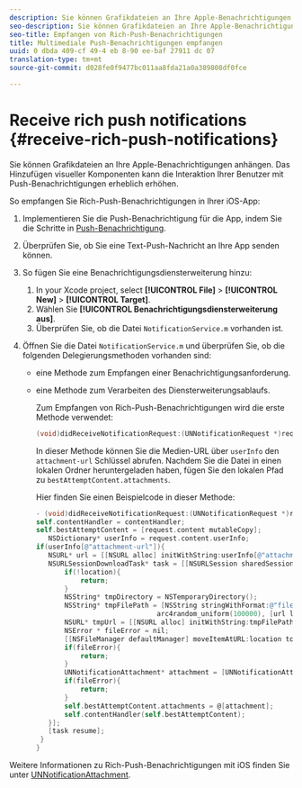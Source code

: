 ```yaml
---
description: Sie können Grafikdateien an Ihre Apple-Benachrichtigungen anhängen. Das Hinzufügen visueller Komponenten kann die Interaktion Ihrer Benutzer mit Push-Benachrichtigungen erheblich erhöhen.
seo-description: Sie können Grafikdateien an Ihre Apple-Benachrichtigungen anhängen. Das Hinzufügen visueller Komponenten kann die Interaktion Ihrer Benutzer mit Push-Benachrichtigungen erheblich erhöhen.
seo-title: Empfangen von Rich-Push-Benachrichtigungen
title: Multimediale Push-Benachrichtigungen empfangen
uuid: 0 dbda 409-cf 49-4 eb 8-90 ee-baf 27911 dc 07
translation-type: tm+mt
source-git-commit: d028fe0f9477bc011aa8fda21a0a389808df0fce

---
```



# Receive rich push notifications {#receive-rich-push-notifications}

Sie können Grafikdateien an Ihre Apple-Benachrichtigungen anhängen. Das Hinzufügen visueller Komponenten kann die Interaktion Ihrer Benutzer mit Push-Benachrichtigungen erheblich erhöhen.

So empfangen Sie Rich-Push-Benachrichtigungen in Ihrer iOS-App:

1. Implementieren Sie die Push-Benachrichtigung für die App, indem Sie die Schritte in [Push-Benachrichtigung](/help/ios/messaging-main/push-messaging/push-messaging.md).
1. Überprüfen Sie, ob Sie eine Text-Push-Nachricht an Ihre App senden können.
1. So fügen Sie eine Benachrichtigungsdiensterweiterung hinzu:

   1. In your Xcode project, select  **[!UICONTROL File]** &gt; **[!UICONTROL New]** &gt; **[!UICONTROL Target]**.
   1. Wählen Sie **[!UICONTROL Benachrichtigungsdiensterweiterung aus]**.
   1. Überprüfen Sie, ob die Datei `NotificationService.m` vorhanden ist.

1. Öffnen Sie die Datei `NotificationService.m` und überprüfen Sie, ob die folgenden Delegierungsmethoden vorhanden sind:

   * eine Methode zum Empfangen einer Benachrichtigungsanforderung.
   * eine Methode zum Verarbeiten des Diensterweiterungsablaufs.

      Zum Empfangen von Rich-Push-Benachrichtigungen wird die erste Methode verwendet:

      ```objective-c
      (void)didReceiveNotificationRequest:(UNNotificationRequest *)request withContentHandler:(void (^)(UNNotificationContent *contentToDeliver))contentHandler;
      ```

      In dieser Methode können Sie die Medien-URL über `userInfo` den `attachment-url` Schlüssel abrufen. Nachdem Sie die Datei in einen lokalen Ordner heruntergeladen haben, fügen Sie den lokalen Pfad zu `bestAttemptContent.attachments`.

      Hier finden Sie einen Beispielcode in dieser Methode:

      ```objective-c
      - (void)didReceiveNotificationRequest:(UNNotificationRequest *)request withContentHandler:(void (^)(UNNotificationContent * _Nonnull))contentHandler {
      self.contentHandler = contentHandler;
      self.bestAttemptContent = [request.content mutableCopy];
         NSDictionary* userInfo = request.content.userInfo;
      if(userInfo[@"attachment-url"]){
         NSURL* url = [[NSURL alloc] initWithString:userInfo[@"attachment-url"]];
         NSURLSessionDownloadTask* task = [[NSURLSession sharedSession] downloadTaskWithURL:url completionHandler:^(NSURL * _Nullable location, NSURLResponse * _Nullable response, NSError * _Nullable error) {
             if(!location){
                 return;
             }
             NSString* tmpDirectory = NSTemporaryDirectory();
             NSString* tmpFilePath = [NSString stringWithFormat:@"file://%@%d%d%@", tmpDirectory, arc4random_uniform(100000),
                                    arc4random_uniform(100000), [url lastPathComponent]];
             NSURL* tmpUrl = [[NSURL alloc] initWithString:tmpFilePath];
             NSError * fileError = nil;
             [[NSFileManager defaultManager] moveItemAtURL:location toURL:tmpUrl error:&amp;fileError];
             if(fileError){
                 return;
             }
             UNNotificationAttachment* attachment = [UNNotificationAttachment attachmentWithIdentifier:@"video" URL:tmpUrl options:nil error:&amp;fileError];
             if(fileError){
                 return;
             }
             self.bestAttemptContent.attachments = @[attachment];
             self.contentHandler(self.bestAttemptContent);
         }];
         [task resume];
       }
      }
      ```


Weitere Informationen zu Rich-Push-Benachrichtigungen mit iOS finden Sie unter [UNNotificationAttachment](https://developer.apple.com/documentation/usernotifications/unnotificationattachment).
